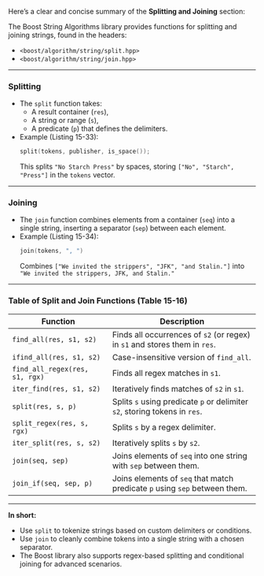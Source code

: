 Here’s a clear and concise summary of the **Splitting and Joining** section:

The Boost String Algorithms library provides functions for splitting and joining strings, found in the headers:
- `<boost/algorithm/string/split.hpp>`  
- `<boost/algorithm/string/join.hpp>`

---

### **Splitting**
- The `split` function takes:
  - A result container (`res`),
  - A string or range (`s`),
  - A predicate (`p`) that defines the delimiters.
- Example (Listing 15-33):  
  ```cpp
  split(tokens, publisher, is_space());
  ```
  This splits `"No Starch Press"` by spaces, storing `["No", "Starch", "Press"]` in the `tokens` vector.

---

### **Joining**
- The `join` function combines elements from a container (`seq`) into a single string, inserting a separator (`sep`) between each element.
- Example (Listing 15-34):  
  ```cpp
  join(tokens, ", ")
  ```
  Combines `["We invited the strippers", "JFK", "and Stalin."]` into  
  `"We invited the strippers, JFK, and Stalin."`

---

### **Table of Split and Join Functions (Table 15-16)**

| **Function**                   | **Description**                                                        |
|---------------------------------|------------------------------------------------------------------------|
| `find_all(res, s1, s2)`         | Finds all occurrences of `s2` (or regex) in `s1` and stores them in `res`. |
| `ifind_all(res, s1, s2)`        | Case-insensitive version of `find_all`.                                |
| `find_all_regex(res, s1, rgx)`  | Finds all regex matches in `s1`.                                       |
| `iter_find(res, s1, s2)`        | Iteratively finds matches of `s2` in `s1`.                             |
| `split(res, s, p)`              | Splits `s` using predicate `p` or delimiter `s2`, storing tokens in `res`. |
| `split_regex(res, s, rgx)`      | Splits `s` by a regex delimiter.                                       |
| `iter_split(res, s, s2)`        | Iteratively splits `s` by `s2`.                                        |
| `join(seq, sep)`                | Joins elements of `seq` into one string with `sep` between them.       |
| `join_if(seq, sep, p)`          | Joins elements of `seq` that match predicate `p` using `sep` between them. |

---

**In short:**  
- Use `split` to tokenize strings based on custom delimiters or conditions.  
- Use `join` to cleanly combine tokens into a single string with a chosen separator.  
- The Boost library also supports regex-based splitting and conditional joining for advanced scenarios.